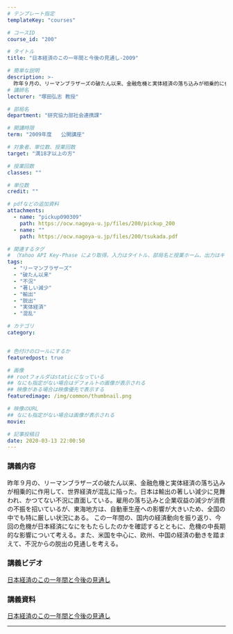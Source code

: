 ```yaml
---
# テンプレート指定
templateKey: "courses"

# コースID
course_id: "200"

# タイトル
title: "日本経済のこの一年間と今後の見通し-2009"

# 簡単な説明
description: >-
  昨年９月の、リーマンブラザーズの破たん以来、金融危機と実体経済の落ち込みが相乗的に作用して、世界経済が混乱に陥った。日本は輸出の著しい減少に見舞われ、かつてない不況に直面している。雇用の落ち込みと企業収益の減少が消費の不振を招いているが、東海地方は、自動車生産への影響が大きいため、全国の中でも特に厳しい状況にある。 この一年間の、国内の経済動向を振り返り、今回の危機が日本経済になにをもたらしたのか ....
# 講師名
lecturer: "塚田弘志 教授"

# 部局名
department: "研究協力部社会連携課"

# 開講時限
term: "2009年度	公開講座"

# 対象者、単位数、授業回数
target: "満18才以上の方"

# 授業回数
classes: ""

# 単位数
credit: ""

# pdfなどの追加資料
attachments:
  - name: "pickup090309" 
    path: https://ocw.nagoya-u.jp/files/200/pickup_200
  - name: "" 
    path: https://ocw.nagoya-u.jp/files/200/tsukada.pdf

# 関連するタグ
# （Yahoo API Key-Phase により取得。入力はタイトル、部局名と授業ホーム、出力はキーフレーズ（tags））
tags:
  - "リーマンブラザーズ"
  - "破たん以来"
  - "不況"
  - "著しい減少"
  - "輸出"
  - "脱出"
  - "実体経済"
  - "混乱"

# カテゴリ
category:


# 色付けのロールにするか
featuredpost: true

# 画像
## rootフォルダはstaticになっている
## なにも指定がない場合はデフォルトの画像が表示される
## 映像がある場合は映像優先で表示する
featuredimage: /img/common/thumbnail.png

# 映像のURL
## なにも指定がない場合は画像が表示される
movie: 

# 記事投稿日
date: 2020-03-13 22:00:50
---
```


### 講義内容

昨年９月の、リーマンブラザーズの破たん以来、金融危機と実体経済の落ち込みが相乗的に作用して、世界経済が混乱に陥った。日本は輸出の著しい減少に見舞われ、かつてない不況に直面している。雇用の落ち込みと企業収益の減少が消費の不振を招いているが、東海地方は、自動車生産への影響が大きいため、全国の中でも特に厳しい状況にある。 この一年間の、国内の経済動向を振り返り、今回の危機が日本経済になにをもたらしたのかを確認するとともに、危機の中長期的な影響について考える。また、米国を中心に、欧州、中国の経済の動きを踏まえて、不況からの脱出の見通しを考える。














### 講義ビデオ

[日本経済のこの一年間と今後の見通し](https://nuvideo.media.nagoya-u.ac.jp/embed/123e26e758fba5f7fcf6be57c101452f3ce86d21)

### 講義資料

[日本経済のこの一年間と今後の見通し](https://ocw.nagoya-u.jp/files/200/tsukada.pdf) 








-----